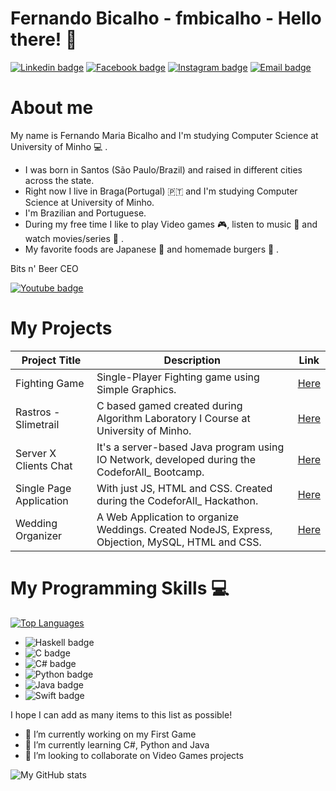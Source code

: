 # Fernando Bicalho - fmbicalho - Hello there! 👋

[![Linkedin badge](https://img.shields.io/badge/LinkedIn-0077B5?style=for-the-badge&logo=linkedin&logoColor=white)](https://www.linkedin.com/in/fernando-m-bicalho)
[![Facebook badge](https://img.shields.io/badge/Facebook-1877F2?style=for-the-badge&logo=facebook&logoColor=white)](https://www.facebook.com/fernandombicalho)
[![Instagram badge](https://img.shields.io/badge/-@fmbicalho-purple?style=for-the-badge&logo=Instagram&logoColor=white)](https://www.instagram.com/fmbicalho/)
[![Email badge](https://img.shields.io/badge/-fernando_bicalho-c71610?style=for-the-badge&logo=Gmail&logoColor=white)](mailto:fernando_bicalho@ymail.com)

# About me

My name is Fernando Maria Bicalho and I'm studying Computer Science at University of Minho 💻 . 

- I was born in Santos (São Paulo/Brazil) and raised in different cities across the state.
- Right now I live in Braga(Portugal) 🇵🇹 and I'm studying Computer Science at University of Minho.
- I'm Brazilian and Portuguese.
- During my free time I like to play Video games 🎮, listen to music 🎵 and watch movies/series 🍿 .
- My favorite foods are Japanese 🍣 and homemade burgers 🍔 .

Bits n' Beer CEO

[![Youtube badge](https://img.shields.io/badge/YouTube-FF0000?style=for-the-badge&logo=youtube&logoColor=white)](https://www.youtube.com/c/BitsnBeer)

# My Projects

| Project Title | Description | Link |
|---------------|-------------|------|
| Fighting Game | Single-Player Fighting game using Simple Graphics. | [Here](https://github.com/fmbicalho/GameJam) |
| Rastros - Slimetrail | C based gamed created during Algorithm Laboratory I Course at University of Minho. | [Here](https://github.com/Alef-Keuffer/uminho.la1.rastos-c) |
| Server X Clients Chat | It's a server-based Java program using IO Network, developed during the CodeforAll_ Bootcamp. | [Here](https://github.com/fmbicalho/Online_Chat_in_Java.git) |
| Single Page Application | With just JS, HTML and CSS. Created during the CodeforAll_ Hackathon. | [Here](https://github.com/fmbicalho/race4life) |
| Wedding Organizer | A Web Application to organize Weddings. Created NodeJS, Express, Objection, MySQL, HTML and CSS. | [Here](https://github.com/fmbicalho/weddingOrganizerWithNodeJS) |

# My Programming Skills 💻

[![Top Languages](https://github-readme-stats.vercel.app/api/top-langs/?username=fmbicalho&layout=compact&theme=dracula&hide_border=true)](https://github.com/anuraghazra/github-readme-stats)

- ![Haskell badge](https://img.shields.io/badge/Haskell-5e5086?style=for-the-badge&logo=haskell&logoColor=white)
- ![C badge](https://img.shields.io/badge/C-00599C?style=for-the-badge&logo=c&logoColor=white)
- ![C# badge](https://img.shields.io/badge/C%23-239120?style=for-the-badge&logo=c-sharp&logoColor=white)
- ![Python badge](https://img.shields.io/badge/Python-3776AB?style=for-the-badge&logo=python&logoColor=white)
- ![Java badge](https://img.shields.io/badge/Java-ED8B00?style=for-the-badge&logo=java&logoColor=white)
- ![Swift badge](https://img.shields.io/badge/Swift-FA7343?style=for-the-badge&logo=swift&logoColor=white)

I hope I can add as many items to this list as possible!

- 🔭 I’m currently working on my First Game
- 🌱 I’m currently learning C#, Python and Java
- 👯 I’m looking to collaborate on Video Games projects

![My GitHub stats](https://github-readme-stats.vercel.app/api?username=fmbicalho&count_private=true&show_icons=true&theme=dracula&hide=contribs&hide_border=true)
